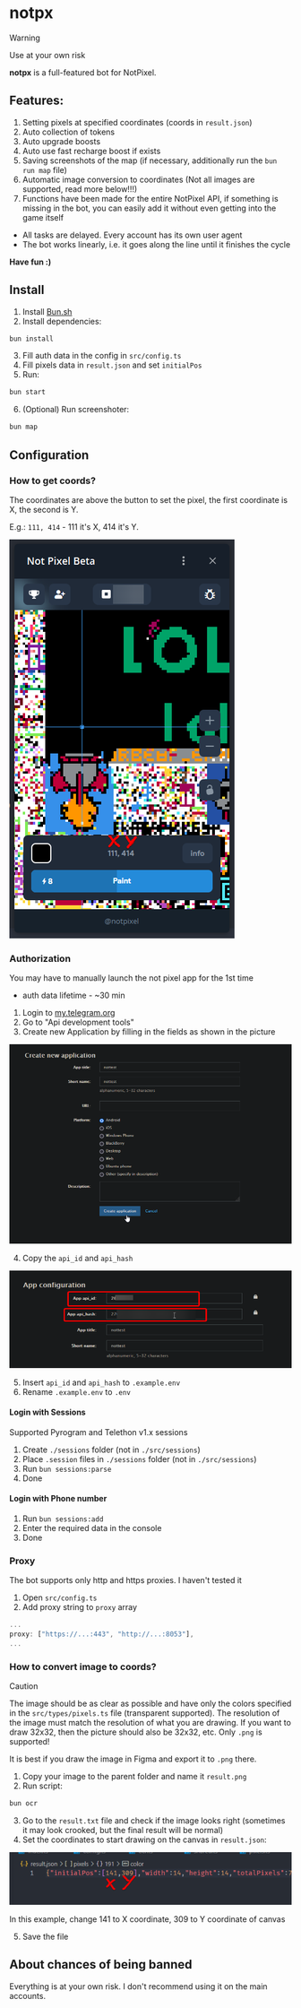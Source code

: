 # notpx

> [!WARNING]
> Use at your own risk

**notpx** is a full-featured bot for NotPixel.

## Features:

1. Setting pixels at specified coordinates (coords in `result.json`)
2. Auto collection of tokens
3. Auto upgrade boosts
4. Auto use fast recharge boost if exists
5. Saving screenshots of the map (if necessary, additionally run the `bun run map` file)
6. Automatic image conversion to coordinates (Not all images are supported, read more below!!!)
7. Functions have been made for the entire NotPixel API, if something is missing in the bot, you can easily add it without even getting into the game itself

* All tasks are delayed. Every account has its own user agent
* The bot works linearly, i.e. it goes along the line until it finishes the cycle

**Have fun :)**

## Install

1. Install [Bun.sh](https://bun.sh)
2. Install dependencies:

```bash
bun install
```

3. Fill auth data in the config in `src/config.ts`
4. Fill pixels data in `result.json` and set `initialPos`
5. Run:

```bash
bun start
```

6. (Optional) Run screenshoter:
```bash
bun map
```

## Configuration

### How to get coords?

The coordinates are above the button to set the pixel, the first coordinate is X, the second is Y.

E.g.: `111, 414` - 111 it's X, 414 it's Y.

![Example of coords](images/coords.png)

### Authorization

You may have to manually launch the not pixel app for the 1st time

* auth data lifetime - ~30 min

1. Login to [my.telegram.org](https://my.telegram.org)
2. Go to "Api development tools"
3. Create new Application by filling in the fields as shown in the picture

![Create new application](images/tg-create-application.png)

4. Copy the `api_id` and `api_hash`

![Copy api configuration](images/tg-copy-config.png)

5. Insert `api_id` and `api_hash` to `.example.env`
6. Rename `.example.env` to `.env`

#### Login with Sessions

Supported Pyrogram and Telethon v1.x sessions

1. Create `./sessions` folder (not in `./src/sessions`)
2. Place `.session` files in `./sessions` folder (not in `./src/sessions`)
3. Run `bun sessions:parse`
4. Done

#### Login with Phone number

1. Run `bun sessions:add`
2. Enter the required data in the console
3. Done

### Proxy

The bot supports only http and https proxies. I haven't tested it

1. Open `src/config.ts`
2. Add proxy string to `proxy` array

```ts
...
proxy: ["https://...:443", "http://...:8053"],
...
```

### How to convert image to coords?

> [!CAUTION]
> The image should be as clear as possible and have only the colors specified in the `src/types/pixels.ts` file (transparent supported).
> The resolution of the image must match the resolution of what you are drawing. If you want to draw 32x32, then the picture should also be 32x32, etc.
> Only `.png` is supported!

It is best if you draw the image in Figma and export it to `.png` there.

1. Copy your image to the parent folder and name it `result.png`
2. Run script:
```bash
bun ocr
```
3. Go to the `result.txt` file and check if the image looks right (sometimes it may look crooked, but the final result will be normal)
4. Set the coordinates to start drawing on the canvas in `result.json`:

![how to set coords](images/coords-for-result.png)

In this example, change 141 to X coordinate, 309 to Y coordinate of canvas

5. Save the file

## About chances of being banned

Everything is at your own risk. I don't recommend using it on the main accounts.